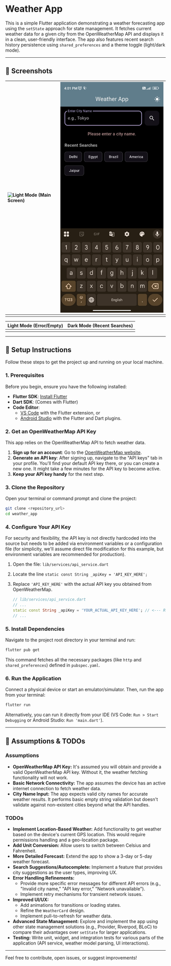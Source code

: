 # Weather App

This is a simple Flutter application demonstrating a weather forecasting app using the `setState` approach for state management. It fetches current weather data for a given city from the OpenWeatherMap API and displays it in a clean, user-friendly interface. The app also features recent search history persistence using `shared_preferences` and a theme toggle (light/dark mode).

-----

## 📸 Screenshots


| ![Light Mode (Main Screen)](screesnhots/weather_app0.jpg) | ![Dark Mode (Main Screen)](screenshots/weather_app2.jpg) |
| :----------------------- | :---------------------- |
|  |  |

| Light Mode (Error/Empty) | Dark Mode (Recent Searches) |
| :----------------------- | :-------------------------- |
|  |  |

-----

## 🚀 Setup Instructions

Follow these steps to get the project up and running on your local machine.

### 1\. Prerequisites

Before you begin, ensure you have the following installed:

  * **Flutter SDK**: [Install Flutter](https://flutter.dev/docs/get-started/install)
  * **Dart SDK**: (Comes with Flutter)
  * **Code Editor**:
      * [VS Code](https://code.visualstudio.com/) with the Flutter extension, or
      * [Android Studio](https://developer.android.com/studio) with the Flutter and Dart plugins.

### 2\. Get an OpenWeatherMap API Key

This app relies on the OpenWeatherMap API to fetch weather data.

1.  **Sign up for an account**: Go to the [OpenWeatherMap website](https://openweathermap.org/api).
2.  **Generate an API key**: After signing up, navigate to the "API keys" tab in your profile. You'll find your default API key there, or you can create a new one. It might take a few minutes for the API key to become active.
3.  **Keep your API key handy** for the next step.

### 3\. Clone the Repository

Open your terminal or command prompt and clone the project:

```bash
git clone <repository_url>
cd weather_app
```

### 4\. Configure Your API Key

For security and flexibility, the API key is not directly hardcoded into the source but needs to be added via environment variables or a configuration file (for simplicity, we'll assume direct file modification for this example, but environment variables are recommended for production).

1.  Open the file: `lib/services/api_service.dart`

2.  Locate the line `static const String _apiKey = 'API_KEY_HERE';`

3.  Replace `'API_KEY_HERE'` with the actual API key you obtained from OpenWeatherMap.

    ```dart
    // lib/services/api_service.dart
    // ...
    static const String _apiKey = 'YOUR_ACTUAL_API_KEY_HERE'; // <--- Replace this!
    // ...
    ```

### 5\. Install Dependencies

Navigate to the project root directory in your terminal and run:

```bash
flutter pub get
```

This command fetches all the necessary packages (like `http` and `shared_preferences`) defined in `pubspec.yaml`.

### 6\. Run the Application

Connect a physical device or start an emulator/simulator. Then, run the app from your terminal:

```bash
flutter run
```

Alternatively, you can run it directly from your IDE (VS Code: `Run > Start Debugging` or Android Studio: `Run 'main.dart'`).

-----

## 🎯 Assumptions & TODOs

### Assumptions

  * **OpenWeatherMap API Key:** It's assumed you will obtain and provide a valid OpenWeatherMap API key. Without it, the weather fetching functionality will not work.
  * **Basic Network Connectivity:** The app assumes the device has an active internet connection to fetch weather data.
  * **City Name Input:** The app expects valid city names for accurate weather results. It performs basic empty string validation but doesn't validate against non-existent cities beyond what the API handles.

### TODOs

  * **Implement Location-Based Weather:** Add functionality to get weather based on the device's current GPS location. This would require permissions handling and a geo-location package.
  * **Add Unit Conversion:** Allow users to switch between Celsius and Fahrenheit.
  * **More Detailed Forecast:** Extend the app to show a 3-day or 5-day weather forecast.
  * **Search Suggestions/Autocomplete:** Implement a feature that provides city suggestions as the user types, improving UX.
  * **Error Handling Refinements:**
      * Provide more specific error messages for different API errors (e.g., "Invalid city name," "API key error," "Network unavailable").
      * Implement retry mechanisms for transient network issues.
  * **Improved UI/UX:**
      * Add animations for transitions or loading states.
      * Refine the `WeatherCard` design.
      * Implement pull-to-refresh for weather data.
  * **Advanced State Management:** Explore and implement the app using other state management solutions (e.g., Provider, Riverpod, BLoC) to compare their advantages over `setState` for larger applications.
  * **Testing:** Write unit, widget, and integration tests for various parts of the application (API service, weather model parsing, UI interactions).

-----

Feel free to contribute, open issues, or suggest improvements\!
